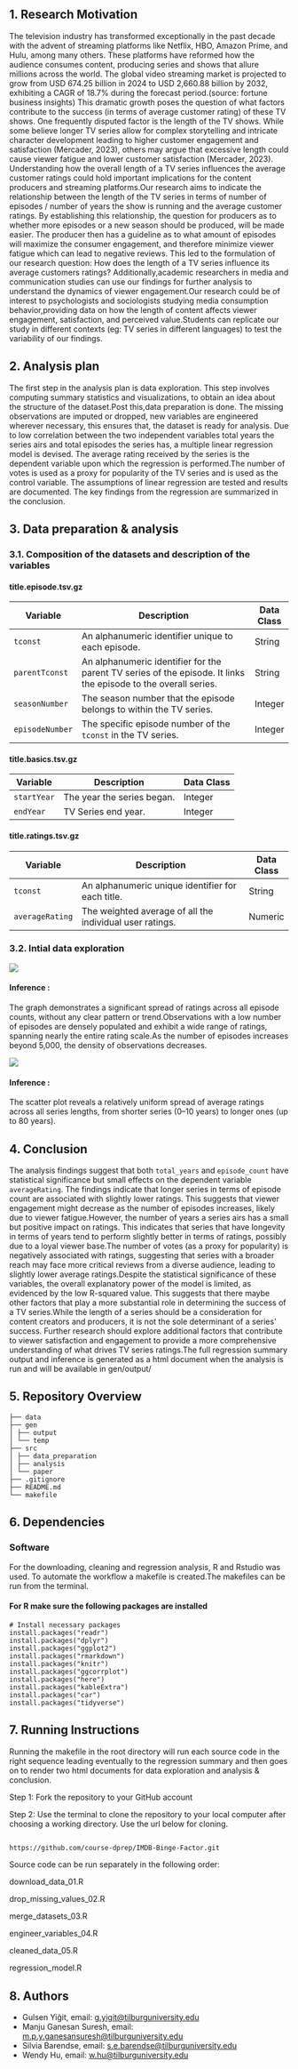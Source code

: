 ## 1. Research Motivation

The television industry has transformed exceptionally in the past decade
with the advent of streaming platforms like Netflix, HBO, Amazon Prime,
and Hulu, among many others. These platforms have reformed how the
audience consumes content, producing series and shows that allure
millions across the world. The global video streaming market is
projected to grow from USD 674.25 billion in 2024 to USD 2,660.88
billion by 2032, exhibiting a CAGR of 18.7% during the forecast
period.(source: fortune business insights) This dramatic growth poses
the question of what factors contribute to the success (in terms of
average customer rating) of these TV shows. One frequently disputed
factor is the length of the TV shows. While some believe longer TV
series allow for complex storytelling and intricate character
development leading to higher customer engagement and satisfaction
(Mercader, 2023), others may argue that excessive length could cause
viewer fatigue and lower customer satisfaction (Mercader, 2023).
Understanding how the overall length of a TV series influences the
average customer ratings could hold important implications for the
content producers and streaming platforms.Our research aims to indicate the relationship
between the length of the TV series in terms of number of episodes /
number of years the show is running and the average customer ratings. By
establishing this relationship, the question for producers as to whether
more episodes or a new season should be produced, will be made easier.
The producer then has a guideline as to what amount of episodes will
maximize the consumer engagement, and therefore minimize viewer fatigue
which can lead to negative reviews. This led to the formulation of our
research question: How does the length of a TV series influence its
average customers ratings? Additionally,academic researchers in media
and communication studies can use our findings for further analysis to understand the
dynamics of viewer engagement.Our research could be of interest to
psychologists and sociologists studying media consumption
behavior,providing data on how the length of content affects viewer
engagement, satisfaction, and perceived value.Students can replicate our
study in different contexts (eg: TV series in different languages) to
test the variability of our findings.

## 2. Analysis plan

The first step in the analysis plan is data exploration. This step
involves computing summary statistics and visualizations, to obtain 
an idea about the structure of the dataset.Post this,data preparation is done.
The missing observations are imputed or dropped, new variables are engineered wherever
necessary, this ensures that, the dataset is ready for analysis. 
Due to low correlation between the  two independent variables 
total years the series airs and total episodes the series has,
a multiple linear regression model is devised.
The average rating received by the series is the dependent variable 
upon which the regression is performed.The number of votes is used 
as a proxy for popularity of the TV series and is used as the control variable.
The assumptions of linear regression are tested and results are documented.
The key findings from the regression are summarized in the conclusion.


## 3. Data preparation & analysis

### 3.1. Composition of the datasets and description of the variables

#### title.episode.tsv.gz

<table>
<colgroup>
<col style="width: 13%" />
<col style="width: 77%" />
<col style="width: 9%" />
</colgroup>
<thead>
<tr class="header">
<th>Variable</th>
<th>Description</th>
<th>Data Class</th>
</tr>
</thead>
<tbody>
<tr class="odd">
<td><code>tconst</code></td>
<td>An alphanumeric identifier unique to each episode.</td>
<td>String</td>
</tr>
<tr class="even">
<td><code>parentTconst</code></td>
<td>An alphanumeric identifier for the parent TV series of the episode.
It links the episode to the overall series.</td>
<td>String</td>
</tr>
<tr class="odd">
<td><code>seasonNumber</code></td>
<td>The season number that the episode belongs to within the TV
series.</td>
<td>Integer</td>
</tr>
<tr class="even">
<td><code>episodeNumber</code></td>
<td>The specific episode number of the <code>tconst</code> in the TV
series.</td>
<td>Integer</td>
</tr>
</tbody>
</table>

#### title.basics.tsv.gz

<table>
<thead>
<tr class="header">
<th>Variable</th>
<th>Description</th>
<th>Data Class</th>
</tr>
</thead>
<tbody>
<tr class="odd">
<td><code>startYear</code></td>
<td>The year the series began.</td>
<td>Integer</td>
</tr>
<tr class="even">
<td><code>endYear</code></td>
<td>TV Series end year.</td>
<td>Integer</td>
</tr>
</tbody>
</table>

#### title.ratings.tsv.gz

<table>
<colgroup>
<col style="width: 17%" />
<col style="width: 69%" />
<col style="width: 13%" />
</colgroup>
<thead>
<tr class="header">
<th>Variable</th>
<th>Description</th>
<th>Data Class</th>
</tr>
</thead>
<tbody>
<tr class="odd">
<td><code>tconst</code></td>
<td>An alphanumeric unique identifier for each title.</td>
<td>String</td>
</tr>
<tr class="even">
<td><code>averageRating</code></td>
<td>The weighted average of all the individual user ratings.</td>
<td>Numeric</td>
</tr>
</tbody>
</table>

### 3.2. Intial data exploration



![](README_files/plots/setup-1.png)

#### Inference : 
The graph demonstrates a significant spread of ratings across all episode counts, without any clear pattern or trend.Observations with a low number of episodes are densely populated and exhibit a wide range of ratings, spanning nearly the entire rating scale.As the number of episodes increases beyond 5,000, the density of observations decreases.



![](README_files/plots/plot_setup-1.png)

#### Inference : 
The scatter plot reveals a relatively uniform spread of average ratings across all series lengths, from shorter series (0–10 years) to longer ones (up to 80 years).



## 4. Conclusion

The analysis findings suggest that both `total_years` and `episode_count` have statistical significance but small effects on the dependent variable `averageRating`. The findings indicate that longer series in terms of episode count are associated with slightly lower ratings. This suggests that viewer engagement might decrease as the number of episodes increases, likely due to viewer fatigue.However, the number of years a series airs has a small but positive impact on ratings. This indicates that series that have longevity in terms of years tend to perform slightly better in terms of ratings, possibly due to a loyal viewer base.The number of votes (as a proxy for popularity) is negatively associated with ratings, suggesting that series with a broader reach may face more critical reviews from a diverse audience, leading to slightly lower average ratings.Despite the statistical significance of these variables, the overall explanatory power of the model is limited, as evidenced by the low R-squared value. This suggests that there maybe other factors that play a more substantial role in determining the success of a TV series.While the length of a series should be a consideration for content creators and producers, it is not the sole determinant of a series' success. Further research should explore additional factors that contribute to viewer satisfaction and engagement to provide a more comprehensive understanding of what drives TV series ratings.The full regression summary output and inference is generated as a html document when the analysis is run and will be available in gen/output/


## 5. Repository Overview

```
├── data
├── gen 
│ ├── output
│ └── temp 
├── src 
│ ├── data_preparation 
│ ├── analysis 
│ └── paper 
├── .gitignore 
├── README.md 
└── makefile

```

## 6. Dependencies

### Software

For the  downloading, cleaning and regression analysis, R and Rstudio was used. To automate the workflow a makefile is created.The makefiles can be run from the terminal.

#### For R make sure the following packages are installed

    # Install necessary packages
    install.packages("readr")
    install.packages("dplyr")
    install.packages("ggplot2")
    install.packages("rmarkdown")
    install.packages("knitr")
    install.packages("ggcorrplot")
    install.packages("here")
    install.packages("kableExtra")
    install.packages("car")
    install.packages("tidyverse")


## 7. Running Instructions

Running the makefile in the root directory will run each source code in the right sequence leading eventually to the regression summary and then goes on to render two html documents for data exploration and analysis & conclusion. 

Step 1: Fork the repository to your GitHub account  


Step 2: Use the terminal to clone the repository to your local computer after choosing a working directory. Use the url below for cloning.

```markdown

https://github.com/course-dprep/IMDB-Binge-Factor.git

```

Source code can be run separately in the following order:

download_data_01.R  

drop_missing_values_02.R  

merge_datasets_03.R  

engineer_variables_04.R  

cleaned_data_05.R  

regression_model.R


## 8. Authors

-   Gulsen Yiğit, email: <g.yigit@tilburguniversity.edu>
-   Manju Ganesan Suresh, email:
    <m.p.y.ganesansuresh@tilburguniversity.edu>
-   Silvia Barendse, email: <s.e.barendse@tilburguniversity.edu>
-   Wendy Hu, email: <w.hu@tilburguniversity.edu>
